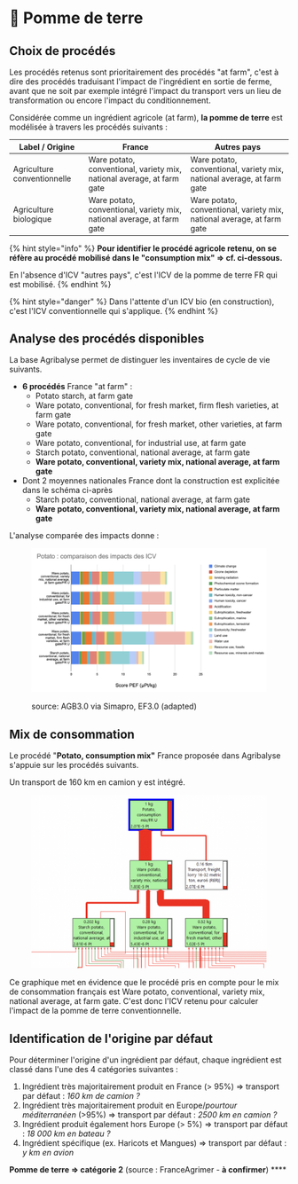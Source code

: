 # 🥔 Pomme de terre

## Choix de procédés

Les procédés retenus sont prioritairement des procédés "at farm", c'est à dire des procédés traduisant l'impact de l'ingrédient en sortie de ferme, avant que ne soit par exemple intégré l'impact du transport vers un lieu de transformation ou encore l'impact du conditionnement.

Considérée comme un ingrédient agricole (at farm), **la pomme de terre** est modélisée à travers les procédés suivants :&#x20;

| Label / Origine             | France                                                                 | Autres pays                                                            |
| --------------------------- | ---------------------------------------------------------------------- | ---------------------------------------------------------------------- |
| Agriculture conventionnelle | Ware potato, conventional, variety mix, national average, at farm gate | Ware potato, conventional, variety mix, national average, at farm gate |
| Agriculture biologique      | Ware potato, conventional, variety mix, national average, at farm gate | Ware potato, conventional, variety mix, national average, at farm gate |

{% hint style="info" %}
**Pour identifier le procédé agricole retenu, on se réfère au procédé mobilisé dans le "consumption mix" => cf. ci-dessous.**

En l'absence d'ICV "autres pays", c'est l'ICV de la pomme de terre FR qui est mobilisé.
{% endhint %}

{% hint style="danger" %}
Dans l'attente d'un ICV bio (en construction), c'est l'ICV conventionnelle qui s'applique.
{% endhint %}

## Analyse des procédés disponibles

La base Agribalyse permet de distinguer les inventaires de cycle de vie suivants.&#x20;

* **6 procédés** France "at farm" :&#x20;
  * Potato starch, at farm gate
  * Ware potato, conventional, for fresh market, firm flesh varieties, at farm gate
  * Ware potato, conventional, for fresh market, other varieties, at farm gate
  * Ware potato, conventional, for industrial use, at farm gate
  * Starch potato, conventional, national average, at farm gate
  * **Ware potato, conventional, variety mix, national average, at farm gate**
* Dont 2 moyennes nationales France dont la construction est explicitée dans le schéma ci-après
  * Starch potato, conventional, national average, at farm gate
  * **Ware potato, conventional, variety mix, national average, at farm gate**

L'analyse comparée des impacts donne :&#x20;

<figure><img src="../../.gitbook/assets/image (4) (3).png" alt=""><figcaption><p>source: AGB3.0 via Simapro, EF3.0 (adapted)</p></figcaption></figure>

## Mix de consommation

Le procédé "**Potato, consumption mix"** France proposée dans Agribalyse s'appuie sur les procédés suivants.

Un transport de 160 km en camion y est intégré.

<figure><img src="../../.gitbook/assets/image (2) (4).png" alt=""><figcaption></figcaption></figure>

Ce graphique met en évidence que le procédé pris en compte pour le mix de consommation français est Ware potato, conventional, variety mix, national average, at farm gate. C'est donc l'ICV retenu pour calculer l'impact de la pomme de terre conventionnelle.

## Identification de l'origine par défaut

Pour déterminer l'origine d'un ingrédient par défaut, chaque ingrédient est classé dans l'une des 4 catégories suivantes :&#x20;

1. Ingrédient très majoritairement produit en France (> 95%) => transport par défaut : _160 km de camion ?_
2. Ingrédient très majoritairement produit en Europe/_pourtour méditerranéen_ (>95%) => transport par défaut : _2500 km en camion ?_
3. Ingrédient produit également hors Europe (> 5%) => transport par défaut : _18 000 km en bateau ?_
4. Ingrédient spécifique (ex. Haricots et Mangues) => transport par défaut : _y km en avion_

**Pomme de terre => catégorie 2** (source : FranceAgrimer - **à confirmer**) ****&#x20;
